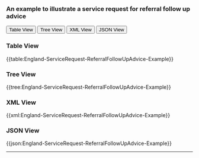 ### An example to illustrate a service request for referral follow up advice

<div class="tab">
 <button class="tablinks active" onclick="openTab(event, 'Table View')">Table View</button>
 <button class="tablinks" onclick="openTab(event, 'Tree View')">Tree View</button>
  <button class="tablinks" onclick="openTab(event, 'XML View')">XML View</button>
  <button class="tablinks" onclick="openTab(event, 'JSON View')">JSON View</button>
</div>
    

    
<div id="Table View" class="tabcontent" style="display:block">
  <h3>Table View</h3>
{{table:England-ServiceRequest-ReferralFollowUpAdvice-Example}}
</div>
<div id="Tree View" class="tabcontent">
  <h3>Tree View</h3>
{{tree:England-ServiceRequest-ReferralFollowUpAdvice-Example}}
</div>
<div id="XML View" class="tabcontent">
  <h3>XML View</h3>
{{xml:England-ServiceRequest-ReferralFollowUpAdvice-Example}}
</div>
<div id="JSON View" class="tabcontent">
  <h3>JSON View</h3>
{{json:England-ServiceRequest-ReferralFollowUpAdvice-Example}}
</div>

---
